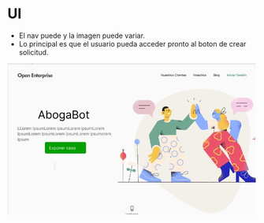# UI

- El nav puede y la imagen puede variar.
- Lo principal es que el usuario pueda acceder pronto al boton de crear solicitud.

[![ui primero](assets/ui.jpg)](assets/ui.jpg)